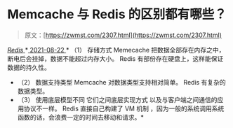 <!--yml
category: 未分类
date: 0001-01-01 00:00:00
-->

# Memcache 与 Redis 的区别都有哪些？

> 原文：[https://zwmst.com/2307.html](https://zwmst.com/2307.html)

   [ *Redis* ](https://zwmst.com/redis)*[ <time datetime="2021-08-22T11:44:25+08:00"> 2021-08-22 </time> ](https://zwmst.com/2307.html)  *   （1） 存储方式 Memecache 把数据全部存在内存之中，断电后会挂掉，数据不能超过内存大小。 Redis 有部份存在硬盘上，这样能保证数据的持久性。
*   （2） 数据支持类型 Memcache 对数据类型支持相对简单。 Redis 有复杂的数据类型。
*   （3） 使用底层模型不同 它们之间底层实现方式 以及与客户端之间通信的应用协议不一样。 Redis 直接自己构建了 VM 机制 ，因为一般的系统调用系统函数的话，会浪费一定的时间去移动和请求。*